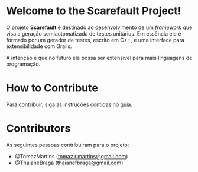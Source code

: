 # Welcome to the Scarefault Project!
O projeto **Scarefault** é destinado ao desenvolvimento de um *framework*
que visa a geração semiautomatizada de testes unitários. Em essência ele
é formado por um gerador de testes, escrito em C++, e uma interface para
extensibilidade com Grails.

A intenção é que no futuro ele possa ser extensível para mais linguagens
de programação.


# How to Contribute
Para contribuir, siga as instruções contidas no [guia][how-to-contribute].


# Contributors
As seguintes pessoas contribuiram para o projeto:

- @TomazMartins (tomaz.r.martins@gmail.com)
- @ThaianeBraga (thaianefbraga@gmail.com)

[how-to-contribute]: https://bitbucket.org/ThaianeBraga/scarefault/wiki/Como%20Contribuir